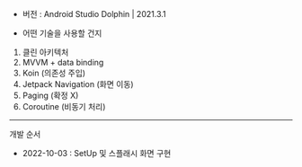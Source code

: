 - 버전 : Android Studio Dolphin | 2021.3.1

- 어떤 기술을 사용할 건지

1. 클린 아키텍처
2. MVVM + data binding
3. Koin (의존성 주입)
4. Jetpack Navigation (화면 이동)
5. Paging (확정 X)
6. Coroutine (비동기 처리)


---
개발 순서
- 2022-10-03 : SetUp 및 스플래시 화면 구현
